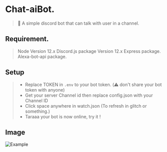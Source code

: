 # Chat-aiBot.
> 🧠 A simple discord bot that can talk with user in a channel.
## Requirement.
> Node Version 12.x
> Discord.js package Version 12.x
> Express package.
> Alexa-bot-api package.
## Setup
> - Replace TOKEN in ```.env``` to your bot token. (⚠️ don't share your bot token with anyone)
> - Get your server Channel id then replace config.json with your Channel ID
> - Click space anywhere in watch.json (To refresh in glitch or something.)
> - Taraaa your bot is now online, try it !
## Image
![Example](https://cdn.discordapp.com/attachments/788306064956588072/788583790204289037/Screenshot_2020-12-16-08-50-21-03.jpg)
